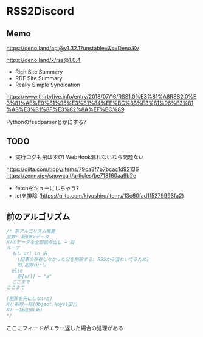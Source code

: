 # RSS2Discord

## Memo

https://deno.land/api@v1.32.1?unstable=&s=Deno.Kv

https://deno.land/x/rss@1.0.4

- Rich Site Summary
- RDF Site Summary
- Really Simple Syndication

https://www.thirtyfive.info/entry/2018/07/16/RSS1.0%E3%81%A8RSS2.0%E3%81%AE%E9%81%95%E3%81%84%EF%BC%88%E3%81%96%E3%81%A3%E3%81%8F%E3%82%8A%EF%BC%89

Pythonのfeedparserとかにする?

## TODO

- 実行ログも飛ばす(?) WebHook漏れないなら問題ない

https://qiita.com/tippy/items/79ca3f7b7bcac1d92136
https://zenn.dev/snowcait/articles/be718160aa9b2e

- fetchをキューにしちゃう?
- letを排除 (https://qiita.com/kiyoshiro/items/13c60fad1f5279993fa2)

## 前のアルゴリズム

```js
/* 新アルゴリズム概要
変数: 新旧KVデータ
KVのデータを全部読み出し → 旧
ループ
  もし url in 旧
    (記事の存在しなかった分を削除する: RSSから溢れいてるため)
    旧.削除(url)
  else
    新[url] = "a"
  ここまで
ここまで

(削除を先にしないと)
KV.削除一括(Object.keys(旧))
KV.一括追加(新)
*/
```

ここにフィードがエラー返した場合の処理がある
